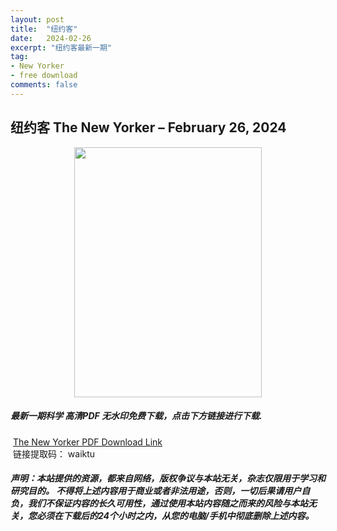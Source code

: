 ```yaml
---
layout: post
title:  "纽约客"
date:   2024-02-26
excerpt: "纽约客最新一期"
tag:
- New Yorker 
- free download
comments: false
---
```


## 纽约客 The New Yorker – February 26, 2024


<div align="center">
<img src="https://i.postimg.cc/9fNvwsDq/The-New-Yorker-February-26-2024-00.png" border="0" width = 300 height = 400 /> 
</div>


 <h5>最新一期科学 高清PDF 无水印免费下载，点击下方链接进行下载. </h5>
 
  <a href="https://wwk.lanzout.com/i1Aes1pfqf2f">The New Yorker PDF Download Link</a>  
  <br/>
  链接提取码： waiktu
 
##### 声明：本站提供的资源，都来自网络，版权争议与本站无关，杂志仅限用于学习和研究目的。 不得将上述内容用于商业或者非法用途，否则，一切后果请用户自负，我们不保证内容的长久可用性，通过使用本站内容随之而来的风险与本站无关，您必须在下载后的24个小时之内，从您的电脑/手机中彻底删除上述内容。
